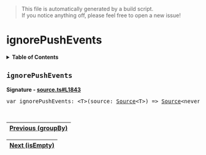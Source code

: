 > This file is automatically generated by a build script.<br>If you notice anything off, please feel free to open a new issue!

# ignorePushEvents

<details><summary><b>Table of Contents</b></summary>

1. [<code>ignorePushEvents</code>](#ignorePushEvents)</details>

## <a name="ignorePushEvents"></a><code>ignorePushEvents</code>

<b>Signature - [source.ts#L1843](..\/..\/packages\/core\/src\/source.ts#L1843)</b>

<pre>var ignorePushEvents: &lt;T&gt;(source: <a href="../03-api-source/00-Source.md#Source-Interface">Source</a>&lt;T&gt;) =&gt; <a href="../03-api-source/00-Source.md#Source-Interface">Source</a>&lt;never&gt;</pre><br>

| [Previous \(groupBy\)](035-groupBy.md#readme) |
| --- |

<div align="right">

| [Next \(isEmpty\)](037-isEmpty.md#readme) |
| --- |
</div>
